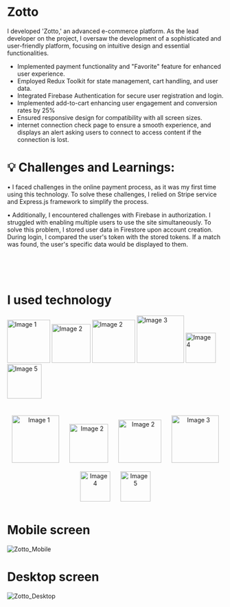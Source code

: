 # <span>Zotto</span>

I developed 'Zotto,' an advanced e-commerce platform. As the lead developer on the project, I oversaw the development of a sophisticated and user-friendly platform, focusing on intuitive design and essential functionalities.


- Implemented payment functionality and "Favorite" feature for enhanced user experience.
- Employed Redux Toolkit for state management, cart handling, and user data.
- Integrated Firebase Authentication for secure user registration and login.
- Implemented add-to-cart  enhancing user engagement and conversion rates by 25%
- Ensured responsive design for compatibility with all screen sizes.
- internet connection check page to ensure a smooth experience, and displays an alert asking users to connect to access content if the connection is lost.
  

# 💡 Challenges and Learnings:

• I faced challenges in the online payment process, as it was my first time using this technology. To solve these challenges, I relied on Stripe service and Express.js framework to simplify the process.

• Additionally, I encountered challenges with Firebase in authorization. I struggled with enabling multiple users to use the site simultaneously. To solve this problem, I stored user data in Firestore upon account creation. During login, I compared the user's token with the stored tokens. If a match was found, the user's specific data would be displayed to them.

<br/>
<br/>
<br/>

# I used technology

<img src="https://github.com/AhhmedJamal/Zotto_store/assets/81833844/8451f219-0975-49f0-b7c4-ce2c3a32af6d" alt="Image 1" style="width: 100px;">
<img src="https://github.com/AhhmedJamal/Zotto_store/assets/81833844/3217f0fd-f64e-49b2-a5bf-6416bfe114d3" alt="Image 2" style="width: 90px;">
<img src="https://github.com/AhhmedJamal/Zotto_store/assets/81833844/50c3e818-b1ab-42ae-8fac-b31990e81d86" alt="Image 2" style="width: 100px;">
<img src="https://github.com/AhhmedJamal/Zotto_store/assets/81833844/fc145b03-a8bf-4d6c-b517-ebd58e6a8ede" alt="Image 3" style="width: 110px;">  
<img src="https://github.com/AhhmedJamal/Zotto_store/assets/81833844/c086358a-ed2f-4ff7-9352-43f636e39992" alt="Image 4" style="width: 70px;"> 
<img src="https://github.com/AhhmedJamal/Zotto_store/assets/81833844/b90adb54-2174-4962-93d0-5c49ea2f885a" alt="Image 5" style="width: 80px;">

##

<center>
    <img src="https://github.com/AhhmedJamal/Zotto_store/assets/81833844/8451f219-0975-49f0-b7c4-ce2c3a32af6d" alt="Image 1" style="width: 110px; margin: 10px;">
    <img src="https://github.com/AhhmedJamal/Zotto_store/assets/81833844/3217f0fd-f64e-49b2-a5bf-6416bfe114d3" alt="Image 2" style="width: 90px; margin: 10px;">
    <img src="https://github.com/AhhmedJamal/Zotto_store/assets/81833844/50c3e818-b1ab-42ae-8fac-b31990e81d86" alt="Image 2" style="width: 100px; margin: 10px;">
    <img src="https://github.com/AhhmedJamal/Zotto_store/assets/81833844/fc145b03-a8bf-4d6c-b517-ebd58e6a8ede" alt="Image 3" style="width: 110px; margin: 10px;">
    <img src="https://github.com/AhhmedJamal/Zotto_store/assets/81833844/c086358a-ed2f-4ff7-9352-43f636e39992" alt="Image 4" style="width: 70px; margin: 10px;">
    <img src="https://github.com/AhhmedJamal/Zotto_store/assets/81833844/b90adb54-2174-4962-93d0-5c49ea2f885a" alt="Image 5" style="width: 70px; margin: 10px;">
</center>



# Mobile screen
![Zotto_Mobile](https://github.com/AhhmedJamal/Zotto_store/assets/81833844/aa465786-97f6-4aea-b304-b177a7e08a51)

# Desktop screen
![Zotto_Desktop](https://github.com/AhhmedJamal/Zotto_store/assets/81833844/005e23bc-9af5-4e1e-97d4-c8ae6955e1ef)


